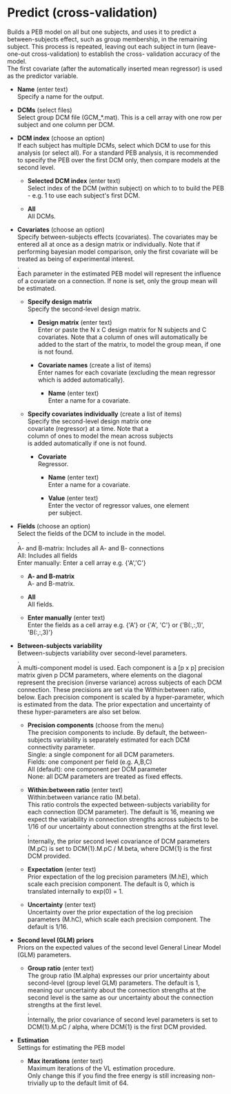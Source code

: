 # Predict (cross-validation)  
Builds a PEB model on all but one subjects, and uses it to predict a between-subjects effect, such as group membership, in the remaining subject. This process is repeated, leaving out each subject in turn (leave-one-out cross-validation) to establish the cross- validation accuracy of the model.  
The first covariate (after the automatically inserted mean regressor) is used as the predictor variable.  

* **Name** (enter text)  
Specify a name for the output.  

* **DCMs** (select files)  
Select group DCM file (GCM_*.mat). This is a cell array with one row per subject and one column per DCM.  

* **DCM index** (choose an option)  
If each subject has multiple DCMs, select which DCM to use for this analysis (or select all). For a standard PEB analysis, it is recommended to specify the PEB over the first DCM only, then compare models at the second level.  

    * **Selected DCM index** (enter text)  
    Select index of the DCM (within subject) on which to to build the PEB - e.g. 1 to use each subject's first DCM.  

    * **All**   
    All DCMs.  

* **Covariates** (choose an option)  
Specify between-subjects effects (covariates). The covariates may be entered all at once as a design matrix or individually. Note that if performing bayesian model comparison, only the first covariate will be treated as being of experimental interest.  
.  
Each parameter in the estimated PEB model will represent the influence of a covariate on a connection. If none is set, only the group mean will be estimated.  

    * **Specify design matrix**   
    Specify the second-level design matrix.  

        * **Design matrix** (enter text)  
        Enter or paste the N x C design matrix for N subjects and C covariates. Note that a column of ones will automatically be added to the start of the matrix, to model the group mean, if one is not found.  

        * **Covariate names** (create a list of items)  
        Enter names for each covariate (excluding the mean regressor which is added automatically).  

            * **Name** (enter text)  
            Enter a name for a covariate.  

    * **Specify covariates individually** (create a list of items)  
    Specify the second-level design matrix one   
    covariate (regressor) at a time. Note that a   
    column of ones to model the mean across subjects   
    is added automatically if one is not found.  

        * **Covariate**   
        Regressor.  

            * **Name** (enter text)  
            Enter a name for a covariate.  

            * **Value** (enter text)  
            Enter the vector of regressor values, one element   
            per subject.  

* **Fields** (choose an option)  
Select the fields of the DCM to include in the model.  
.  
A- and B-matrix: Includes all A- and B- connections  
All: Includes all fields  
Enter manually: Enter a cell array e.g. {'A','C'}  

    * **A- and B-matrix**   
    A- and B-matrix.  

    * **All**   
    All fields.  

    * **Enter manually** (enter text)  
    Enter the fields as a cell array e.g. {'A'} or {'A', 'C'} or {'B(:,:,1)', 'B(:,:,3)'}  

* **Between-subjects variability**   
Between-subjects variability over second-level parameters.  
.  
A multi-component model is used. Each component is a [p x p] precision matrix given p DCM parameters, where elements on the diagonal represent the precision (inverse variance) across subjects of each DCM connection. These precisions are set via the Within:between ratio, below. Each precision component is scaled by a hyper-parameter, which is estimated from the data. The prior expectation and uncertainty of these hyper-parameters are also set below.  

    * **Precision components** (choose from the menu)  
    The precision components to include. By default, the between-subjects variability is separately estimated for each DCM connectivity parameter.  
    Single: a single component for all DCM parameters.   
    Fields: one component per field (e.g. A,B,C)  
    All (default): one component per DCM parameter  
    None: all DCM parameters are treated as fixed effects.  

    * **Within:between ratio** (enter text)  
    Within:between variance ratio (M.beta).   
    This ratio controls the expected between-subjects variability for each connection (DCM parameter). The default is 16, meaning we expect the variability in connection strengths across subjects to be 1/16 of our uncertainty about connection strengths at the first level.  
    .  
    Internally, the prior second level covariance of DCM parameters (M.pC) is set to DCM{1}.M.pC / M.beta, where DCM{1} is the first DCM provided.  

    * **Expectation** (enter text)  
    Prior expectation of the log precision parameters (M.hE), which scale each precision component. The default is 0, which is translated internally to exp(0) = 1.  

    * **Uncertainty** (enter text)  
    Uncertainty over the prior expectation of the log precision parameters (M.hC), which scale each precision component. The default is 1/16.  

* **Second level (GLM) priors**   
Priors on the expected values of the second level General Linear Model (GLM) parameters.  

    * **Group ratio** (enter text)  
    The group ratio (M.alpha) expresses our prior uncertainty about second-level (group level GLM) parameters. The default is 1, meaning our uncertainty about the connection strengths at the second level is the same as our uncertainty about the connection strengths at the first level.   
    .  
    Internally, the prior covariance of second level parameters is set to DCM{1}.M.pC / alpha, where DCM{1} is the first DCM provided.  

* **Estimation**   
Settings for estimating the PEB model  

    * **Max iterations** (enter text)  
    Maximum iterations of the VL estimation procedure.  
    Only change this if you find the free energy is still increasing non-trivially up to the default limit of 64.  
